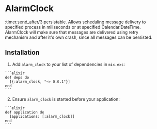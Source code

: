 # AlarmClock

:timer.send_after/3 persistable. Allows scheduling message delivery to specified process in miliseconds
or at specified Calendar.DateTime. AlarmClock will make sure that messages are delivered using retry mechanism
and after it's own crash, since all messages can be persisted.

## Installation

  1. Add `alarm_clock` to your list of dependencies in `mix.exs`:

    ```elixir
    def deps do
      [{:alarm_clock, "~> 0.0.1"}]
    end
    ```

  2. Ensure `alarm_clock` is started before your application:

    ```elixir
    def application do
      [applications: [:alarm_clock]]
    end
    ```


